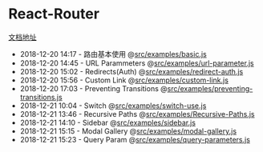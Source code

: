 # React-Router
[文档地址](https://reacttraining.com/react-router/web/example/preventing-transitions)  

* 2018-12-20 14:17 - 路由基本使用 @[src/examples/basic.js](#)
* 2018-12-20 14:45 - URL Parammeters @[src/examples/url-parameter.js](#)
* 2018-12-20 15:02 - Redirects(Auth) @[src/examples/redirect-auth.js](#)
* 2018-12-20 15:56 - Custom Link @[src/examples/custom-link.js](#)
* 2018-12-20 17:03 - Preventing Transitions @[src/examples/preventing-transitions.js](#)
* 2018-12-21 10:04 - Switch @[src/examples/switch-use.js](#)
* 2018-12-21 13:46 - Recursive Paths @[src/examples/Recursive-Paths.js](#)
* 2018-12-21 14:10 - Sidebar @[src/examples/sidebar.js](#)
* 2018-12-21 15:15 - Modal Gallery @[src/examples/modal-gallery.js](#)
* 2018-12-21 15:23 - Query Param @[src/examples/query-parameters.js](#)